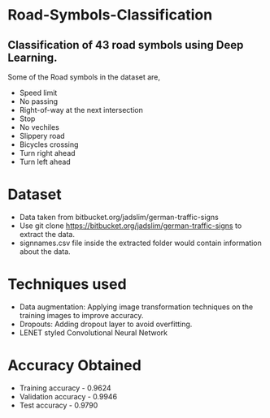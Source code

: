 # Road-Symbols-Classification
## Classification of 43 road symbols using Deep Learning.
Some of the Road symbols in the dataset are,
  * Speed limit
  * No passing
  * Right-of-way at the next intersection
  * Stop
  * No vechiles
  * Slippery road
  * Bicycles crossing
  * Turn right ahead
  * Turn left ahead

# Dataset
* Data taken from bitbucket.org/jadslim/german-traffic-signs
* Use git clone https://bitbucket.org/jadslim/german-traffic-signs to extract the data. 
* signnames.csv file inside the extracted folder would contain information about the data.

# Techniques used
* Data augmentation: Applying image transformation techniques on the training images to improve accuracy.
* Dropouts: Adding dropout layer to avoid overfitting.
* LENET styled Convolutional Neural Network

# Accuracy Obtained
* Training accuracy - 0.9624 
* Validation accuracy - 0.9946 
* Test accuracy - 0.9790
